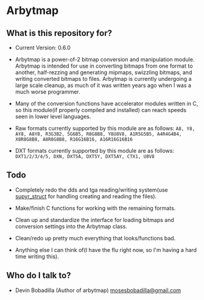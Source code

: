 # Arbytmap

## What is this repository for?

* Current Version: 0.6.0

* Arbytmap is a power-of-2 bitmap conversion and manipulation module. Arbytmap is intended for use in converting bitmaps from one format to another, half-rezzing and generating mipmaps, swizzling bitmaps, and writing converted bitmaps to files. Arbytmap is currently undergoing a large scale cleanup, as much of it was written years ago when I was a much worse programmer.

* Many of the conversion functions have accelerator modules written in C, so this module(if properly compiled and installed) can reach speeds seen in lower level languages.

* Raw formats currently supported by this module are as follows:
```A8, Y8, AY8, A8Y8, R3G3B2, 5G6B5, R8G8B8, Y8U8V8, A1R5G5B5, A4R4G4B4, X8R8G8B8, A8R8G8B8, R16G16B16, A16R16G16B16```

* DXT formats currently supported by this module are as follows:
```DXT1/2/3/4/5, DXN, DXT5A, DXT5Y, DXT5AY, CTX1, U8V8```

## Todo

* Completely redo the dds and tga reading/writing system(use [supyr_struct](https://bitbucket.org/moses_of_egypt/supyr_struct) for handling creating and reading the files).

* Make/finish C functions for working with the remaining formats.

* Clean up and standardize the interface for loading bitmaps and conversion settings into the Arbytmap class.

* Clean/redo up pretty much everything that looks/functions bad.

* Anything else I can think of(I have the flu right now, so I'm having a hard time writing this).

## Who do I talk to?

* Devin Bobadilla (Author of arbytmap) mosesbobadilla@gmail.com